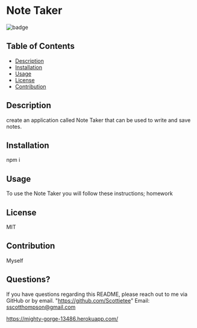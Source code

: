 # Note Taker

![badge](https://img.shields.io/badge/license-MIT-brightgreen)

## Table of Contents
- [Description](#description)
- [Installation](#installation)
- [Usage](#usage)
- [License](#license)
- [Contribution](#contribution)

## Description
create an application called Note Taker that can be used to write and save notes.

## Installation
npm i

## Usage
To use the Note Taker you will follow these instructions; homework

## License
MIT

## Contribution
Myself

## Questions?
If you have questions regarding this README, please reach out to me via GitHub or by email.
"https://github.com/Scottietee"
Email: sscotthompson@gmail.com

https://mighty-gorge-13486.herokuapp.com/
